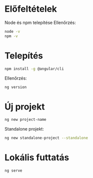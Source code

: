 # Előfeltételek
Node és npm telepítése
Ellenőrzés:
```bash
node -v
npm -v
```
# Telepítés
```bash
npm install -g @angular/cli
```
Ellenőrzés:
```bash
ng version
```
# Új projekt
```bash
ng new project-name
```
Standalone projekt:
```bash
ng new standalone-project --standalone
```
# Lokális futtatás
```bash
ng serve
```